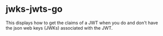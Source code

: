 # jwks-jwts-go
This displays how to get the claims of a JWT when you do and don't have the json web keys (JWKs)
associated with the JWT.
